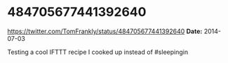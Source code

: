 # 484705677441392640
https://twitter.com/TomFrankly/status/484705677441392640
**Date:** 2014-07-03

Testing a cool IFTTT recipe I cooked up instead of #sleepingin
